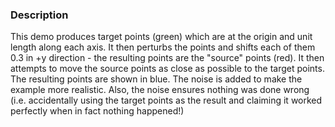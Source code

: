 ### Description

This demo produces target points (green) which are at the origin and unit length along each axis. It then perturbs the points and shifts each of them 0.3 in +y direction -
the resulting points are the "source" points (red). It then attempts to move the source points as close as possible to the target points. The resulting points are shown in blue. The noise is added to make the example more realistic. Also, the noise ensures nothing was done wrong (i.e. accidentally using the target points as the result and claiming it worked perfectly when in fact nothing happened!)
